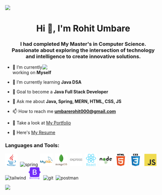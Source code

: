 <img src="https://user-images.githubusercontent.com/73097560/115834477-dbab4500-a447-11eb-908a-139a6edaec5c.gif">

<h1 align="center">Hi 👋, I'm Rohit Umbare</h1>

<h3 align="center">I had completed My Master's in Computer Science.<br> Passionate about exploring the intersection of technology<br> and intelligence to create innovative solutions.</h3>

<picture> <img align="right" src="https://github.com/7oSkaaa/7oSkaaa/blob/main/Images/Right_Side.gif?raw=true" width = 384px></picture>

- 🔭 I’m currently working on **Myself**

- 🌱 I’m currently learning **Java DSA**

- 🎯 Goal to become a **Java Full Stack Developer**

- 💬 Ask me about **Java, Spring, MERN, HTML, CSS, JS**

- 📫 How to reach me **umbarerohit000@gmail.com**

- 👀 Take a look at <a href="https://my-portfolio-eight-nu-98.vercel.app/" target="_blank">My Portfolio</a></li>

- 📄 Here's <a href="https://rohit-umbare-resume.tiiny.site" target="_blank">My Resume</a></li>

<h3 align="left">Languages and Tools:</h3>
<p align="left"> 
  <img src="https://raw.githubusercontent.com/devicons/devicon/master/icons/java/java-original.svg" alt="java" width="40" height="40"/>&nbsp; 
  <img src="https://www.vectorlogo.zone/logos/springio/springio-icon.svg" alt="spring" width="40" height="40"/>&nbsp; 
  <img src="https://raw.githubusercontent.com/devicons/devicon/master/icons/mysql/mysql-original-wordmark.svg" alt="mysql" width="40" height="40"/>&nbsp; 
  <img src="https://raw.githubusercontent.com/devicons/devicon/master/icons/mongodb/mongodb-original-wordmark.svg" alt="mongodb" width="40" height="40"/>&nbsp; 
  <img src="https://raw.githubusercontent.com/devicons/devicon/master/icons/express/express-original-wordmark.svg" alt="express" width="40" height="40"/>&nbsp; 
  <img src="https://raw.githubusercontent.com/devicons/devicon/master/icons/react/react-original-wordmark.svg" alt="react" width="40" height="40"/>&nbsp; 
  <img src="https://raw.githubusercontent.com/devicons/devicon/master/icons/nodejs/nodejs-original-wordmark.svg" alt="nodejs" width="40" height="40"/>&nbsp; 
  <img src="https://raw.githubusercontent.com/devicons/devicon/master/icons/html5/html5-original-wordmark.svg" alt="html5" width="40" height="40"/>&nbsp; 
  <img src="https://raw.githubusercontent.com/devicons/devicon/master/icons/css3/css3-original-wordmark.svg" alt="css3" width="40" height="40"/>&nbsp; 
  <img src="https://raw.githubusercontent.com/devicons/devicon/master/icons/javascript/javascript-original.svg" alt="javascript" width="40" height="40"/>&nbsp; 
  <img src="https://www.vectorlogo.zone/logos/tailwindcss/tailwindcss-icon.svg" alt="tailwind" width="40" height="40"/>&nbsp; 
  <img src="https://raw.githubusercontent.com/devicons/devicon/master/icons/bootstrap/bootstrap-plain-wordmark.svg" alt="bootstrap" width="40" height="40"/>&nbsp;
  <img src="https://www.vectorlogo.zone/logos/git-scm/git-scm-icon.svg" alt="git" width="40" height="40"/>&nbsp;
  <img src="https://www.vectorlogo.zone/logos/getpostman/getpostman-icon.svg" alt="postman" width="40" height="40"/>&nbsp; 
</p>

<img src="https://user-images.githubusercontent.com/73097560/115834477-dbab4500-a447-11eb-908a-139a6edaec5c.gif">
